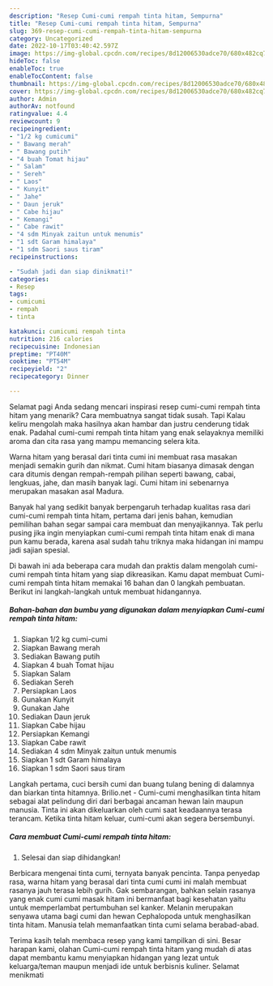 ```yaml
---
description: "Resep Cumi-cumi rempah tinta hitam, Sempurna"
title: "Resep Cumi-cumi rempah tinta hitam, Sempurna"
slug: 369-resep-cumi-cumi-rempah-tinta-hitam-sempurna
category: Uncategorized
date: 2022-10-17T03:40:42.597Z
image: https://img-global.cpcdn.com/recipes/8d12006530adce70/680x482cq70/cumi-cumi-rempah-tinta-hitam-foto-resep-utama.jpg
hideToc: false
enableToc: true
enableTocContent: false
thumbnail: https://img-global.cpcdn.com/recipes/8d12006530adce70/680x482cq70/cumi-cumi-rempah-tinta-hitam-foto-resep-utama.jpg
cover: https://img-global.cpcdn.com/recipes/8d12006530adce70/680x482cq70/cumi-cumi-rempah-tinta-hitam-foto-resep-utama.jpg
author: Admin
authorAv: notfound
ratingvalue: 4.4
reviewcount: 9
recipeingredient:
- "1/2 kg cumicumi"
- " Bawang merah"
- " Bawang putih"
- "4 buah Tomat hijau"
- " Salam"
- " Sereh"
- " Laos"
- " Kunyit"
- " Jahe"
- " Daun jeruk"
- " Cabe hijau"
- " Kemangi"
- " Cabe rawit"
- "4 sdm Minyak zaitun untuk menumis"
- "1 sdt Garam himalaya"
- "1 sdm Saori saus tiram"
recipeinstructions:

- "Sudah jadi dan siap dinikmati!"
categories:
- Resep
tags:
- cumicumi
- rempah
- tinta

katakunci: cumicumi rempah tinta 
nutrition: 216 calories
recipecuisine: Indonesian
preptime: "PT40M"
cooktime: "PT54M"
recipeyield: "2"
recipecategory: Dinner

---
```



Selamat pagi Anda sedang mencari inspirasi resep cumi-cumi rempah tinta hitam yang menarik? Cara membuatnya sangat tidak susah. Tapi Kalau keliru mengolah maka hasilnya akan hambar dan justru cenderung tidak enak. Padahal cumi-cumi rempah tinta hitam yang enak selayaknya memiliki aroma dan cita rasa yang mampu memancing selera kita.


Warna hitam yang berasal dari tinta cumi ini membuat rasa masakan menjadi semakin gurih dan nikmat. Cumi hitam biasanya dimasak dengan cara ditumis dengan rempah-rempah pilihan seperti bawang, cabai, lengkuas, jahe, dan masih banyak lagi. Cumi hitam ini sebenarnya merupakan masakan asal Madura.

Banyak hal yang sedikit banyak berpengaruh terhadap kualitas rasa dari cumi-cumi rempah tinta hitam, pertama dari jenis bahan, kemudian pemilihan bahan segar sampai cara membuat dan menyajikannya. Tak perlu pusing jika ingin menyiapkan cumi-cumi rempah tinta hitam enak di mana pun kamu berada, karena asal sudah tahu triknya maka hidangan ini mampu jadi sajian spesial.


Di bawah ini ada beberapa cara mudah dan praktis dalam mengolah cumi-cumi rempah tinta hitam yang siap dikreasikan. Kamu dapat membuat Cumi-cumi rempah tinta hitam memakai 16 bahan dan 0 langkah pembuatan. Berikut ini langkah-langkah untuk membuat hidangannya.

<!--inarticleads1-->

##### Bahan-bahan dan bumbu yang digunakan dalam menyiapkan Cumi-cumi rempah tinta hitam:

1. Siapkan 1/2 kg cumi-cumi
1. Siapkan  Bawang merah
1. Sediakan  Bawang putih
1. Siapkan 4 buah Tomat hijau
1. Siapkan  Salam
1. Sediakan  Sereh
1. Persiapkan  Laos
1. Gunakan  Kunyit
1. Gunakan  Jahe
1. Sediakan  Daun jeruk
1. Siapkan  Cabe hijau
1. Persiapkan  Kemangi
1. Siapkan  Cabe rawit
1. Sediakan 4 sdm Minyak zaitun untuk menumis
1. Siapkan 1 sdt Garam himalaya
1. Siapkan 1 sdm Saori saus tiram


Langkah pertama, cuci bersih cumi dan buang tulang bening di dalamnya dan biarkan tinta hitamnya. Brilio.net - Cumi-cumi menghasilkan tinta hitam sebagai alat pelindung diri dari berbagai ancaman hewan lain maupun manusia. Tinta ini akan dikeluarkan oleh cumi saat keadaannya terasa terancam. Ketika tinta hitam keluar, cumi-cumi akan segera bersembunyi. 

<!--inarticleads2-->

##### Cara membuat Cumi-cumi rempah tinta hitam:


1. Selesai dan siap dihidangkan!

Berbicara mengenai tinta cumi, ternyata banyak pencinta. Tanpa penyedap rasa, warna hitam yang berasal dari tinta cumi cumi ini malah membuat rasanya jauh terasa lebih gurih. Gak sembarangan, bahkan selain rasanya yang enak cumi cumi masak hitam ini bermanfaat bagi kesehatan yaitu untuk memperlambat pertumbuhan sel kanker. Melanin merupakan senyawa utama bagi cumi dan hewan Cephalopoda untuk menghasilkan tinta hitam. Manusia telah memanfaatkan tinta cumi selama berabad-abad. 

Terima kasih telah membaca resep yang kami tampilkan di sini. Besar harapan kami, olahan Cumi-cumi rempah tinta hitam yang mudah di atas dapat membantu kamu menyiapkan hidangan yang lezat untuk keluarga/teman maupun menjadi ide untuk berbisnis kuliner. Selamat menikmati
